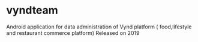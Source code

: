 # vyndteam
Android application for data administration of Vynd platform ( food,lifestyle and restaurant commerce platform) Released on 2019 
